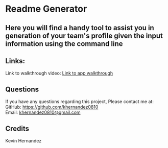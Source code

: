 # Readme Generator
<h2>Here you will find a handy tool to assist you in generation of your team's profile given the input information using the command line</h2>
<h2>Links:</h2>
Link to walkthrough video:
<a href="https://www.youtube.com/watch?v=ORXxOjc83MM"> Link to app walkthrough</a>

  ## Questions
 If you have any questions regarding this project, Please contact me at: 
  GitHub: https://github.com/khernandez0810  
  Email: khernandez0810@gmail.com
  ## Credits
  Kevin Hernandez